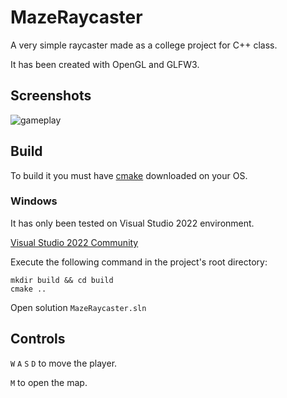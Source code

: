 # MazeRaycaster

A very simple raycaster made as a college project for C++ class.

It has been created with OpenGL and GLFW3.

## Screenshots

![gameplay](https://user-images.githubusercontent.com/33581850/233186593-f37aa5b4-3cd8-4119-83d4-8d7063816ba0.png)


## Build
To build it you must have [cmake](https://cmake.org/) downloaded on your OS.
### Windows
It has only been tested on Visual Studio 2022 environment.

[Visual Studio 2022 Community](https://visualstudio.microsoft.com/vs/community/)

Execute the following command in the project's root directory:
```
mkdir build && cd build
cmake ..
```
Open solution `MazeRaycaster.sln`

## Controls
`W` `A` `S` `D` to move the player.

`M` to open the map.
